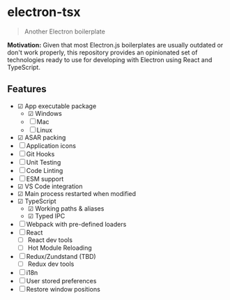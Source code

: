 # electron-tsx

> Another Electron boilerplate

**Motivation:**
Given that most Electron.js boilerplates are usually outdated or don't work properly, this repository provides an opinionated set of technologies ready to use for developing with Electron using React and TypeScript.

## Features

- ☑ App executable package
  - ☑ Windows
  - ☐ Mac
  - ☐ Linux
- ☑ ASAR packing
- ☐ Application icons
- ☐ Git Hooks
- ☐ Unit Testing
- ☐ Code Linting
- ☐ ESM support
- ☑ VS Code integration
- ☑ Main process restarted when modified
- ☑ TypeScript
  - ☑ Working paths & aliases
  - ☑ Typed IPC
- ☐ Webpack with pre-defined loaders
- ☐ React
  - ☐ React dev tools
  - ☐ Hot Module Reloading
- ☐ Redux/Zundstand (TBD)
  - ☐ Redux dev tools
- ☐ i18n
- ☐ User stored preferences
- ☐ Restore window positions

